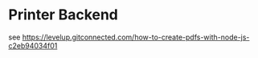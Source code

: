 # Printer Backend

see https://levelup.gitconnected.com/how-to-create-pdfs-with-node-js-c2eb94034f01